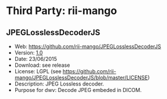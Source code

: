 Third Party: rii-mango
======================

JPEGLosslessDecoderJS
---------------------
* Web: https://github.com/rii-mango/JPEGLosslessDecoderJS
* Version: [1.0](https://github.com/rii-mango/JPEGLosslessDecoderJS/releases/tag/v1.0)
* Date: 23/06/2015
* Download: see release
* License: LGPL (see https://github.com/rii-mango/JPEGLosslessDecoderJS/blob/master/LICENSE)
* Description: JPEG Lossless decoder.
* Purpose for dwv: Decode JPEG embeded in DICOM.
